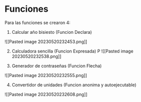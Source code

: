# Funciones

Para las funciones se crearon 4:

 1. Calcular año bisiesto (Funcion Declara)
    
  ![[Pasted image 20230520232453.png]]
    
 2. Calculadora sencilla (Funcion Expresada)
    P
    ![[Pasted image 20230520232538.png]]
    
 3. Generador de contraseñas (Funcion Flecha)
    
   ![[Pasted image 20230520232555.png]]
    
 4. Convertidor de unidades (Funcion anonima y autoejecutable)
    
  ![[Pasted image 20230520232608.png]]
    